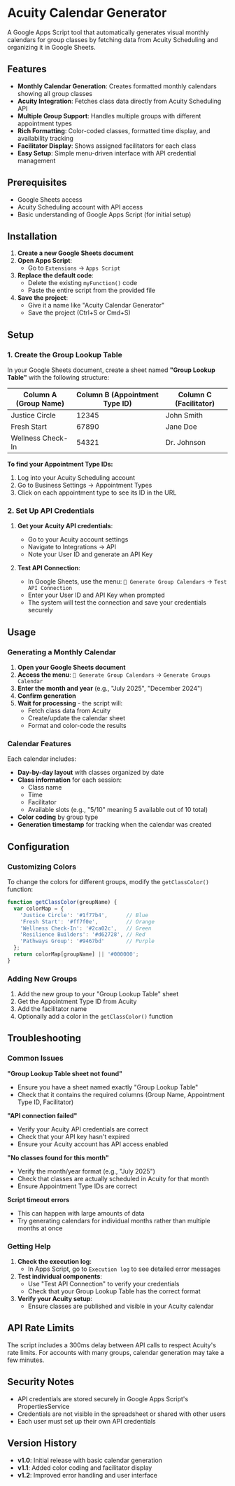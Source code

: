 # Acuity Calendar Generator

A Google Apps Script tool that automatically generates visual monthly calendars for group classes by fetching data from Acuity Scheduling and organizing it in Google Sheets.

## Features

- **Monthly Calendar Generation**: Creates formatted monthly calendars showing all group classes
- **Acuity Integration**: Fetches class data directly from Acuity Scheduling API
- **Multiple Group Support**: Handles multiple groups with different appointment types
- **Rich Formatting**: Color-coded classes, formatted time display, and availability tracking
- **Facilitator Display**: Shows assigned facilitators for each class
- **Easy Setup**: Simple menu-driven interface with API credential management

## Prerequisites

- Google Sheets access
- Acuity Scheduling account with API access
- Basic understanding of Google Apps Script (for initial setup)

## Installation

1. **Create a new Google Sheets document**
2. **Open Apps Script**:
   - Go to `Extensions` → `Apps Script`
3. **Replace the default code**:
   - Delete the existing `myFunction()` code
   - Paste the entire script from the provided file
4. **Save the project**:
   - Give it a name like "Acuity Calendar Generator"
   - Save the project (Ctrl+S or Cmd+S)

## Setup

### 1. Create the Group Lookup Table

In your Google Sheets document, create a sheet named **"Group Lookup Table"** with the following structure:

| Column A (Group Name) | Column B (Appointment Type ID) | Column C (Facilitator) |
|----------------------|-------------------------------|----------------------|
| Justice Circle       | 12345                         | John Smith           |
| Fresh Start          | 67890                         | Jane Doe             |
| Wellness Check-In    | 54321                         | Dr. Johnson          |

**To find your Appointment Type IDs:**
1. Log into your Acuity Scheduling account
2. Go to Business Settings → Appointment Types
3. Click on each appointment type to see its ID in the URL

### 2. Set Up API Credentials

1. **Get your Acuity API credentials**:
   - Go to your Acuity account settings
   - Navigate to Integrations → API
   - Note your User ID and generate an API Key

2. **Test API Connection**:
   - In Google Sheets, use the menu: `📅 Generate Group Calendars` → `Test API Connection`
   - Enter your User ID and API Key when prompted
   - The system will test the connection and save your credentials securely

## Usage

### Generating a Monthly Calendar

1. **Open your Google Sheets document**
2. **Access the menu**: `📅 Generate Group Calendars` → `Generate Groups Calendar`
3. **Enter the month and year** (e.g., "July 2025", "December 2024")
4. **Confirm generation**
5. **Wait for processing** - the script will:
   - Fetch class data from Acuity
   - Create/update the calendar sheet
   - Format and color-code the results

### Calendar Features

Each calendar includes:
- **Day-by-day layout** with classes organized by date
- **Class information** for each session:
  - Class name
  - Time
  - Facilitator
  - Available slots (e.g., "5/10" meaning 5 available out of 10 total)
- **Color coding** by group type
- **Generation timestamp** for tracking when the calendar was created

## Configuration

### Customizing Colors

To change the colors for different groups, modify the `getClassColor()` function:

```javascript
function getClassColor(groupName) {
  var colorMap = {
    'Justice Circle': '#1f77b4',      // Blue
    'Fresh Start': '#ff7f0e',         // Orange
    'Wellness Check-In': '#2ca02c',   // Green
    'Resilience Builders': '#d62728', // Red
    'Pathways Group': '#9467bd'       // Purple
  };
  return colorMap[groupName] || '#000000';
}
```

### Adding New Groups

1. Add the new group to your "Group Lookup Table" sheet
2. Get the Appointment Type ID from Acuity
3. Add the facilitator name
4. Optionally add a color in the `getClassColor()` function

## Troubleshooting

### Common Issues

**"Group Lookup Table sheet not found"**
- Ensure you have a sheet named exactly "Group Lookup Table"
- Check that it contains the required columns (Group Name, Appointment Type ID, Facilitator)

**"API connection failed"**
- Verify your Acuity API credentials are correct
- Check that your API key hasn't expired
- Ensure your Acuity account has API access enabled

**"No classes found for this month"**
- Verify the month/year format (e.g., "July 2025")
- Check that classes are actually scheduled in Acuity for that month
- Ensure Appointment Type IDs are correct

**Script timeout errors**
- This can happen with large amounts of data
- Try generating calendars for individual months rather than multiple months at once

### Getting Help

1. **Check the execution log**:
   - In Apps Script, go to `Execution log` to see detailed error messages
2. **Test individual components**:
   - Use "Test API Connection" to verify your credentials
   - Check that your Group Lookup Table has the correct format
3. **Verify your Acuity setup**:
   - Ensure classes are published and visible in your Acuity calendar

## API Rate Limits

The script includes a 300ms delay between API calls to respect Acuity's rate limits. For accounts with many groups, calendar generation may take a few minutes.

## Security Notes

- API credentials are stored securely in Google Apps Script's PropertiesService
- Credentials are not visible in the spreadsheet or shared with other users
- Each user must set up their own API credentials

## Version History

- **v1.0**: Initial release with basic calendar generation
- **v1.1**: Added color coding and facilitator display
- **v1.2**: Improved error handling and user interface

